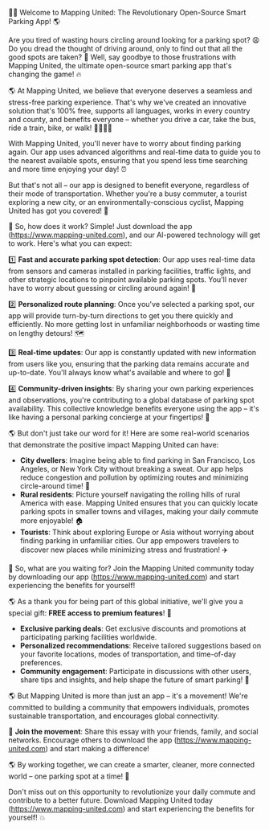 🚗💥 Welcome to Mapping United: The Revolutionary Open-Source Smart Parking App! 🌎

Are you tired of wasting hours circling around looking for a parking spot? 😩 Do you dread the thought of driving around, only to find out that all the good spots are taken? 🤯 Well, say goodbye to those frustrations with Mapping United, the ultimate open-source smart parking app that's changing the game! 🔥

🌎 At Mapping United, we believe that everyone deserves a seamless and stress-free parking experience. That's why we've created an innovative solution that's 100% free, supports all languages, works in every country and county, and benefits everyone – whether you drive a car, take the bus, ride a train, bike, or walk! 🚌🚂🚴‍♀️

With Mapping United, you'll never have to worry about finding parking again. Our app uses advanced algorithms and real-time data to guide you to the nearest available spots, ensuring that you spend less time searching and more time enjoying your day! ⏰

But that's not all – our app is designed to benefit everyone, regardless of their mode of transportation. Whether you're a busy commuter, a tourist exploring a new city, or an environmentally-conscious cyclist, Mapping United has got you covered! 🌟

🚗 So, how does it work? Simple! Just download the app (https://www.mapping-united.com), and our AI-powered technology will get to work. Here's what you can expect:

1️⃣ **Fast and accurate parking spot detection**: Our app uses real-time data from sensors and cameras installed in parking facilities, traffic lights, and other strategic locations to pinpoint available parking spots. You'll never have to worry about guessing or circling around again! 📍

2️⃣ **Personalized route planning**: Once you've selected a parking spot, our app will provide turn-by-turn directions to get you there quickly and efficiently. No more getting lost in unfamiliar neighborhoods or wasting time on lengthy detours! 🗺️

3️⃣ **Real-time updates**: Our app is constantly updated with new information from users like you, ensuring that the parking data remains accurate and up-to-date. You'll always know what's available and where to go! 🔁

4️⃣ **Community-driven insights**: By sharing your own parking experiences and observations, you're contributing to a global database of parking spot availability. This collective knowledge benefits everyone using the app – it's like having a personal parking concierge at your fingertips! 🤝

🌎 But don't just take our word for it! Here are some real-world scenarios that demonstrate the positive impact Mapping United can have:

* **City dwellers**: Imagine being able to find parking in San Francisco, Los Angeles, or New York City without breaking a sweat. Our app helps reduce congestion and pollution by optimizing routes and minimizing circle-around time! 🌆
* **Rural residents**: Picture yourself navigating the rolling hills of rural America with ease. Mapping United ensures that you can quickly locate parking spots in smaller towns and villages, making your daily commute more enjoyable! 🏠
* **Tourists**: Think about exploring Europe or Asia without worrying about finding parking in unfamiliar cities. Our app empowers travelers to discover new places while minimizing stress and frustration! ✈️

🚀 So, what are you waiting for? Join the Mapping United community today by downloading our app (https://www.mapping-united.com) and start experiencing the benefits for yourself!

🌎 As a thank you for being part of this global initiative, we'll give you a special gift: **FREE access to premium features**! 🎁

* **Exclusive parking deals**: Get exclusive discounts and promotions at participating parking facilities worldwide.
* **Personalized recommendations**: Receive tailored suggestions based on your favorite locations, modes of transportation, and time-of-day preferences.
* **Community engagement**: Participate in discussions with other users, share tips and insights, and help shape the future of smart parking! 🤝

🌎 But Mapping United is more than just an app – it's a movement! We're committed to building a community that empowers individuals, promotes sustainable transportation, and encourages global connectivity.

💪 **Join the movement**: Share this essay with your friends, family, and social networks. Encourage others to download the app (https://www.mapping-united.com) and start making a difference!

🌎 By working together, we can create a smarter, cleaner, more connected world – one parking spot at a time! 🚀

Don't miss out on this opportunity to revolutionize your daily commute and contribute to a better future. Download Mapping United today (https://www.mapping-united.com) and start experiencing the benefits for yourself! 💥